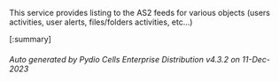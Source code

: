 






This service provides listing to the AS2 feeds for various objects (users activities, user alerts, files/folders activities, etc...)

[:summary]

###### Auto generated by Pydio Cells Enterprise Distribution v4.3.2 on 11-Dec-2023
